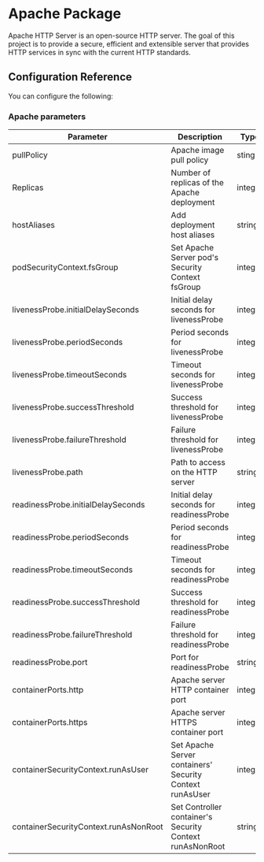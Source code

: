 # Apache Package
Apache HTTP Server is an open-source HTTP server. The goal of this project is to provide a secure, efficient and extensible server that provides HTTP services in sync with the current HTTP standards.

## Configuration Reference

You can configure the following:

### Apache parameters
|Parameter|Description|Type|Default|
|---------|-----------|----|-------|
|pullPolicy|Apache image pull policy|sting|IfNotPresent|
|Replicas|Number of replicas of the Apache deployment|integer|1|
|hostAliases|Add deployment host aliases|string|""|
|podSecurityContext.fsGroup|Set Apache Server pod's Security Context fsGroup|integer|1001|
|livenessProbe.initialDelaySeconds|Initial delay seconds for livenessProbe|integer|180|
|livenessProbe.periodSeconds|Period seconds for livenessProbe	|integer|20|
|livenessProbe.timeoutSeconds|Timeout seconds for livenessProbe|integer|5|
|livenessProbe.successThreshold|Success threshold for livenessProbe|integer|1|
|livenessProbe.failureThreshold|Failure threshold for livenessProbe|integer|6|
|livenessProbe.path|Path to access on the HTTP server|string|/|
|readinessProbe.initialDelaySeconds|Initial delay seconds for readinessProbe	|integer|30|
|readinessProbe.periodSeconds|Period seconds for readinessProbe|integer|10|
|readinessProbe.timeoutSeconds|Timeout seconds for readinessProbe|integer|5|
|readinessProbe.successThreshold|Success threshold for readinessProbe|integer|1|
|readinessProbe.failureThreshold|Failure threshold for readinessProbe|integer|6|
|readinessProbe.port|Port for readinessProbe|string|http|
|containerPorts.http|Apache server HTTP container port|integer|8080|
|containerPorts.https|Apache server HTTPS container port|integer|8443|
|containerSecurityContext.runAsUser|Set Apache Server containers' Security Context runAsUser|integer|1001|
|containerSecurityContext.runAsNonRoot|Set Controller container's Security Context runAsNonRoot|string|true|
